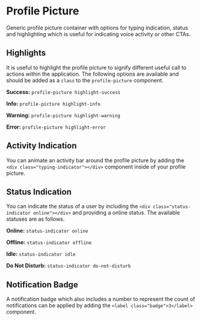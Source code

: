 # Profile Picture

Generic profile picture container with options for typing indication, status and highlighting which is useful for indicating voice activity or other CTAs.

## Highlights

It is useful to highlight the profile picture to signify different useful call to actions within the application. The following options are available and should be added as a `class` to the `profile-picture` component.

**Success:** `profile-picture highlight-success`

**Info:** `profile-picture highlight-info`

**Warning:** `profile-picture highlight-warning`

**Error:** `profile-picture highlight-error`


## Activity Indication

You can animate an activity bar around the profile picture by adding the `<div class="typing-indicator"></div>` component inside of your profile picture.

## Status Indication

You can indicate the status of a user by including the `<div class="status-indicator online"></div>` and providing a online status. The available statuses are as follows.

**Online:** `status-indicator online`

**Offline:** `status-indicator offline`

**Idle:** `status-indicator idle`

**Do Not Disturb:** `status-indicator do-not-disturb`

## Notification Badge

A notification badge which also includes a number to represent the count of notifications can be applied by adding the `<label class="badge">3</label>` component.